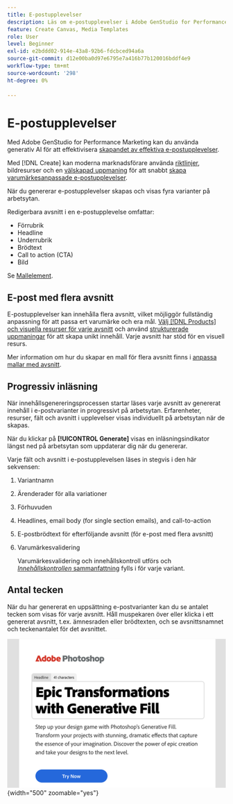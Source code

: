 ```yaml
---
title: E-postupplevelser
description: Läs om e-postupplevelser i Adobe GenStudio for Performance Marketing.
feature: Create Canvas, Media Templates
role: User
level: Beginner
exl-id: e2bddd02-914e-43a8-92b6-fdcbced94a6a
source-git-commit: d12e00ba0d97e6795e7a416b77b120016bddf4e9
workflow-type: tm+mt
source-wordcount: '298'
ht-degree: 0%

---
```


# E-postupplevelser

Med Adobe GenStudio for Performance Marketing kan du använda generativ AI för att effektivisera [skapandet av effektiva e-postupplevelser](/help/user-guide/create/create-email-experience.md).

Med [!DNL Create] kan moderna marknadsförare använda [riktlinjer](/help/user-guide/guidelines/overview.md), bildresurser och en [välskapad uppmaning](/help/user-guide/effective-prompts.md) för att snabbt [skapa varumärkesanpassade e-postupplevelser](/help/user-guide/create/create-email-experience.md).

När du genererar e-postupplevelser skapas och visas fyra varianter på arbetsytan.

Redigerbara avsnitt i en e-postupplevelse omfattar:

* Förrubrik
* Headline
* Underrubrik
* Brödtext
* Call to action (CTA)
* Bild

Se [Mallelement](/help/user-guide/content/use-templates.md#template-elements).

<!-- ## Email capabilities

Content creators and marketers can produce brand-consistent email experiences in GenStudio for Performance Marketing. -->

## E-post med flera avsnitt

E-postupplevelser kan innehålla flera avsnitt, vilket möjliggör fullständig anpassning för att passa ert varumärke och era mål. [Välj [!DNL Products] och visuella resurser för varje avsnitt](/help/user-guide/create/create-email-experience.md#add-parameters) och använd [strukturerade uppmaningar](/help/user-guide/effective-prompts.md#structured-prompts) för att skapa unikt innehåll. Varje avsnitt har stöd för en visuell resurs.

Mer information om hur du skapar en mall för flera avsnitt finns i [anpassa mallar med avsnitt](/help/user-guide/content/customize-template.md#sections-or-groups).

## Progressiv inläsning

När innehållsgenereringsprocessen startar läses varje avsnitt av genererat innehåll i e-postvarianter in progressivt på arbetsytan. Erfarenheter, resurser, fält och avsnitt i upplevelser visas individuellt på arbetsytan när de skapas.

När du klickar på **[!UICONTROL Generate]** visas en inläsningsindikator längst ned på arbetsytan som uppdaterar dig när du genererar.

Varje fält och avsnitt i e-postupplevelsen läses in stegvis i den här sekvensen:

1. Variantnamn
1. Ärenderader för alla variationer
1. Förhuvuden
1. Headlines, email body (for single section emails), and call-to-action
1. E-postbrödtext för efterföljande avsnitt (för e-post med flera avsnitt)
1. Varumärkesvalidering

   Varumärkesvalidering och innehållskontroll utförs och [_Innehållskontrollen_ sammanfattning](/help/user-guide/guidelines/brand-validation.md#content-check-summary) fylls i för varje variant.

## Antal tecken

När du har genererat en uppsättning e-postvarianter kan du se antalet tecken som visas för varje avsnitt. Håll muspekaren över eller klicka i ett genererat avsnitt, t.ex. ämnesraden eller brödtexten, och se avsnittsnamnet och teckenantalet för det avsnittet.

![Antal tecken](/help/assets/character-count.png){width="500" zoomable="yes"}
